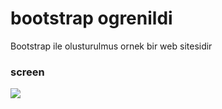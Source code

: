 <h1>bootstrap ogrenildi</h1>

Bootstrap ile olusturulmus ornek bir web sitesidir

<h3>screen</h3>

![](bootstrap.gif)
